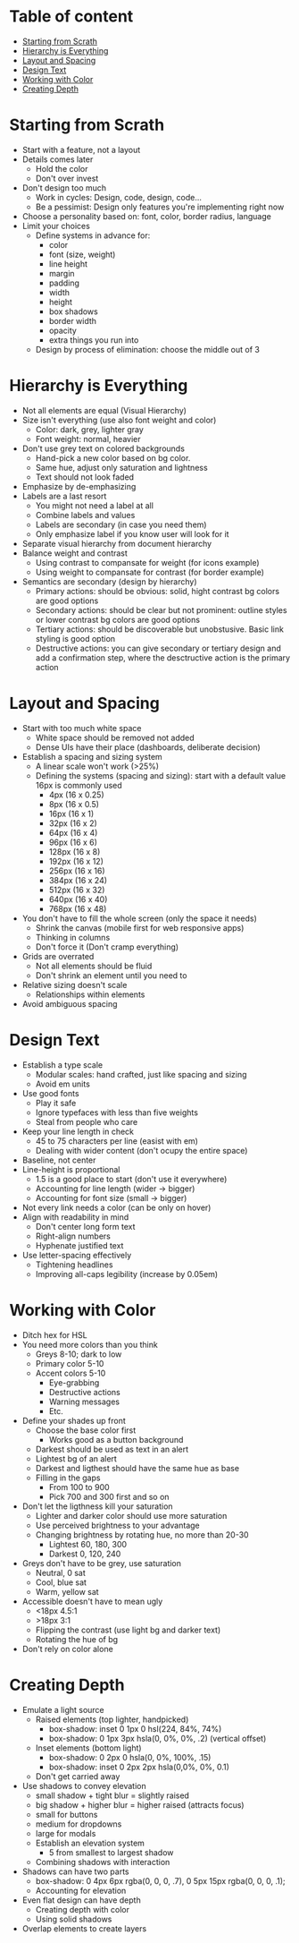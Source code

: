 <h1>Table of content</h1>

- [Starting from Scrath](#starting-from-scrath)
- [Hierarchy is Everything](#hierarchy-is-everything)
- [Layout and Spacing](#layout-and-spacing)
- [Design Text](#design-text)
- [Working with Color](#working-with-color)
- [Creating Depth](#creating-depth)

# Starting from Scrath

- Start with a feature, not a layout
- Details comes later
  - Hold the color
  - Don't over invest
- Don't design too much
  - Work in cycles: Design, code, design, code...
  - Be a pessimist: Design only features you're implementing right now
- Choose a personality based on: font, color, border radius, language
- Limit your choices
  - Define systems in advance for:
    - color
    - font (size, weight)
    - line height
    - margin
    - padding
    - width
    - height
    - box shadows
    - border width
    - opacity
    - extra things you run into
  - Design by process of elimination: choose the middle out of 3

# Hierarchy is Everything

- Not all elements are equal (Visual Hierarchy)
- Size isn't everything (use also font weight and color)
  - Color: dark, grey, lighter gray
  - Font weight: normal, heavier
- Don't use grey text on colored backgrounds
  - Hand-pick a new color based on bg color.
  - Same hue, adjust only saturation and lightness
  - Text should not look faded
- Emphasize by de-emphasizing
- Labels are a last resort
  - You might not need a label at all
  - Combine labels and values
  - Labels are secondary (in case you need them)
  - Only emphasize label if you know user will look for it
- Separate visual hierarchy from document hierarchy
- Balance weight and contrast
  - Using contrast to compansate for weight (for icons example)
  - Using weight to compansate for contrast (for border example)
- Semantics are secondary (design by hierarchy)
  - Primary actions: should be obvious: solid, hight contrast bg colors are good options
  - Secondary actions: should be clear but not prominent: outline styles or lower contrast bg colors are good options
  - Tertiary actions: should be discoverable but unobstusive. Basic link styling is good option
  - Destructive actions: you can give secondary or tertiary design and add a confirmation step, where the desctructive action is the primary action

# Layout and Spacing

- Start with too much white space
  - White space should be removed not added
  - Dense UIs have their place (dashboards, deliberate decision)
- Establish a spacing and sizing system
  - A linear scale won't work (>25%)
  - Defining the systems (spacing and sizing): start with a default value 16px is commonly used
    - 4px (16 x 0.25)
    - 8px (16 x 0.5)
    - 16px (16 x 1)
    - 32px (16 x 2)
    - 64px (16 x 4)
    - 96px (16 x 6)
    - 128px (16 x 8)
    - 192px (16 x 12)
    - 256px (16 x 16)
    - 384px (16 x 24)
    - 512px (16 x 32)
    - 640px (16 x 40)
    - 768px (16 x 48)
- You don't have to fill the whole screen (only the space it needs)
  - Shrink the canvas (mobile first for web responsive apps)
  - Thinking in columns
  - Don't force it (Don't cramp everything)
- Grids are overrated
  - Not all elements should be fluid
  - Don't shrink an element until you need to
- Relative sizing doesn't scale
  - Relationships within elements
- Avoid ambiguous spacing

# Design Text

- Establish a type scale
  - Modular scales: hand crafted, just like spacing and sizing
  - Avoid em units
- Use good fonts
  - Play it safe
  - Ignore typefaces with less than five weights
  - Steal from people who care
- Keep your line length in check
  - 45 to 75 characters per line (easist with em)
  - Dealing with wider content (don't ocupy the entire space)
- Baseline, not center
- Line-height is proportional
  - 1.5 is a good place to start (don't use it everywhere)
  - Accounting for line length (wider -> bigger)
  - Accounting for font size (small -> bigger)
- Not every link needs a color (can be only on hover)
- Align with readability in mind
  - Don't center long form text
  - Right-align numbers
  - Hyphenate justified text
- Use letter-spacing effectively
  - Tightening headlines
  - Improving all-caps legibility (increase by 0.05em)

# Working with Color

- Ditch hex for HSL
- You need more colors than you think
  - Greys 8-10; dark to low
  - Primary color 5-10
  - Accent colors 5-10
    - Eye-grabbing
    - Destructive actions
    - Warning messages
    - Etc.
- Define your shades up front
  - Choose the base color first
    - Works good as a button background
  - Darkest should be used as text in an alert
  - Lightest bg of an alert
  - Darkest and ligthest should have the same hue as base
  - Filling in the gaps
    - From 100 to 900
    - Pick 700 and 300 first and so on
- Don't let the ligthness kill your saturation
  - Lighter and darker color should use more saturation
  - Use perceived brightness to your advantage
  - Changing brightness by rotating hue, no more than 20-30
    - Lightest 60, 180, 300
    - Darkest 0, 120, 240
- Greys don't have to be grey, use saturation
  - Neutral, 0 sat
  - Cool, blue sat
  - Warm, yellow sat
- Accessible doesn't have to mean ugly
  - <18px 4.5:1
  - \>18px 3:1
  - Flipping the contrast (use light bg and darker text)
  - Rotating the hue of bg
- Don't rely on color alone

# Creating Depth
- Emulate a light source
  - Raised elements (top lighter, handpicked)
    - box-shadow: inset 0 1px 0 hsl(224, 84%, 74%)
    - box-shadow: 0 1px 3px hsla(0, 0%, 0%, .2) (vertical offset)
  - Inset elements (bottom light)
    - box-shadow: 0 2px 0 hsla(0, 0%, 100%, .15)
    - box-shadow: inset 0 2px 2px hsla(0,0%, 0%, 0.1)
  - Don't get carried away
- Use shadows to convey elevation
  - small shadow + tight blur = slightly raised
  - big shadow + higher blur = higher raised (attracts focus)
  - small for buttons
  - medium for dropdowns
  - large for modals
  - Establish an elevation system
    - 5 from smallest to largest shadow
  - Combining shadows with interaction
- Shadows can have two parts
  - box-shadow: 0 4px 6px rgba(0, 0, 0, .7), 0 5px 15px rgba(0, 0, 0, .1);
  - Accounting for elevation
- Even flat design can have depth
  - Creating depth with color
  - Using solid shadows
- Overlap elements to create layers